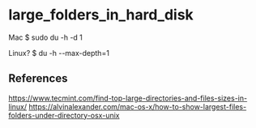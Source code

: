 # large_folders_in_hard_disk


Mac
$ sudo du -h -d 1

Linux?
$ du -h --max-depth=1

## References

https://www.tecmint.com/find-top-large-directories-and-files-sizes-in-linux/
https://alvinalexander.com/mac-os-x/how-to-show-largest-files-folders-under-directory-osx-unix
